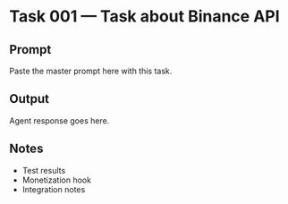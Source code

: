 # Task 001 — Task about Binance API

## Prompt
Paste the master prompt here with this task.

## Output
Agent response goes here.

## Notes
- Test results
- Monetization hook
- Integration notes
